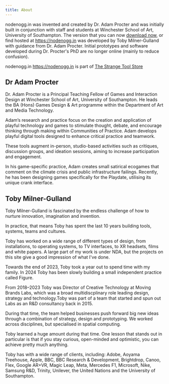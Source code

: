 ```yaml
---
title: About
---
```


nodenogg.in was invented and created by Dr. Adam Procter and was initially built in conjunction with staff and students at Winchester School of Art, University of Southampton. The version that you can now [download now](https://github.com/thestrangetoolstore/nodenogg.in), or find hosted at https://nodenogg.in was developed by Toby Milner-Gulland with guidance from Dr. Adam Procter. Initial prototypes and software developed during Dr. Procter's PhD are no longer online (mainly to reduce confusion).

nodenogg.in https://nodenogg.in is part of [The Strange Tool Store](https://strangetool.store)

## Dr Adam Procter

Dr. Adam Procter is a Principal Teaching Fellow of Games and Interaction Design at Winchester School of Art, University of Southampton. He leads the BA (Hons) Games Design & Art programme within the Department of Art and Media Technology.

Adam’s research and practice focus on the creation and application of playful technology and games to stimulate thought, debate, and encourage thinking through making within Communities of Practice. Adam develops playful digital tools designed to enhance critical practice and teamwork.

These tools augment in-person, studio-based activities such as critiques, discussion groups, and ideation sessions, aiming to increase participation and engagement.

In his game-specific practice, Adam creates small satirical ecogames that comment on the climate crisis and public infrastructure failings. Recently, he has been designing games specifically for the Playdate, utilising its unique crank interface.

## Toby Milner-Gulland

Toby Milner-Gulland is fascinated by the endless challenge of how to nurture innovation, imagination and invention.

In practice, that means Toby has spent the last 10 years building tools, systems, teams and cultures.

Toby has worked on a wide range of different types of design, from installations, to operating systems, to TV interfaces, to XR headsets, films and white papers. A large part of my work is under NDA, but the projects on this site give a good impression of what I've done.

Towards the end of 2023, Toby took a year out to spend time with my family. In 2024 Toby has been slowly building a small independent practice called Figure.

From 2018–2023 Toby was Director of Creative Technology at Moving Brands Labs, which was a broad multidiscplinary role leading design, strategy and technology.Toby was part of a team that started and spun out Labs as an R&D consultancy back in 2015.

During that time, the team helped businesses push forward big new ideas through a combination of strategy, design and prototyping. We worked across disciplines, but specialised in spatial computing.

Toby learned a huge amount during that time. One lesson that stands out in particular is that if you stay curious, open-minded and optimistic, you can achieve pretty much anything.

Toby has with a wide range of clients, including: Adobe, Aoyama Treehouse, Apple, BBC, BBC Research & Development, Brightdrop, Canoo, Flex, Google AR+VR, Magic Leap, Meta, Mercedes F1, Microsoft, Nike, Samsung R&D, Trinity, Unilever, the United Nations and the University of Southampton. 